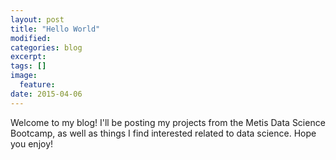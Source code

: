 ```yaml
---
layout: post
title: "Hello World"
modified:
categories: blog
excerpt:
tags: []
image:
  feature:
date: 2015-04-06
---
```


Welcome to my blog! I'll be posting my projects from the Metis Data Science Bootcamp, as well as things I find interested related to data science. Hope you enjoy!  